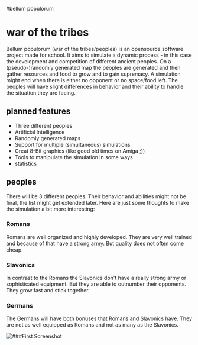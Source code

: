 #bellum populorum
# war of the tribes

Bellum populorum (war of the tribes/peoples) is an opensource software project made for school. It aims to simulate a dynamic process - in this case the development and competition of different ancient peoples. On a (pseudo-)randomly generated map the peoples are generated and then gather resources and food to grow and to gain supremacy. A simulation might end when there is either no opponent or no space/food left. The peoples will have slight differences in behavior and their ability to handle the situation they are facing.

## planned features
<p>
<ul>
<li>Three different peoples</li>
<li>Artificial Intelligence</li>
<li>Randomly generated maps</li>
<li>Support for multiple (simultaneous) simulations</li>
<li>Great 8-Bit graphics (like good old times on Amiga ;))</li>
<li>Tools to manipulate the simulation in some ways</li>
<li>statistics</li>
</ul>
</p>

## peoples
There will be 3 different peoples. Their behavior and abilities might not be final, the list might get extended later. Here are just some thoughts to make the simulation a bit more interesting:

### Romans
Romans are well organized and highly developed. They are very well trained and because of that have a strong army. But quality does not often come cheap.

### Slavonics
In contrast to the Romans the Slavonics don't have a really strong army or sophisticated equipment. But they are able to outnumber their opponents. They grow fast and stick together.

### Germans
The Germans will have both bonuses that Romans and Slavonics have. They are not as well equipped as Romans and not as many as the Slavonics.


###First Screenshot
<img style="float:left" src="https://dl.dropboxusercontent.com/u/76923843/18092014.png">
